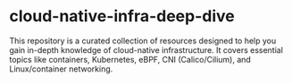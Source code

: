# cloud-native-infra-deep-dive
This repository is a curated collection of resources designed to help you gain in-depth knowledge of cloud-native infrastructure. It covers essential topics like containers, Kubernetes, eBPF, CNI (Calico/Cilium), and Linux/container networking.
